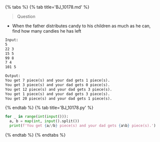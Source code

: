 {% tabs %}
{% tab title='BJ_10178.md' %}

> Question

* When the father distributes candy to his children as much as he can, find how many candies he has left

```txt
Input:
5
22 3
15 5
99 8
7 4
101 5

Output:
You get 7 piece(s) and your dad gets 1 piece(s).
You get 3 piece(s) and your dad gets 0 piece(s).
You get 12 piece(s) and your dad gets 3 piece(s).
You get 1 piece(s) and your dad gets 3 piece(s).
You get 20 piece(s) and your dad gets 1 piece(s).
```

{% endtab %}
{% tab title='BJ_10178.py' %}

```py
for _ in range(int(input())):
  a, b = map(int, input().split())
  print(f'You get {a//b} piece(s) and your dad gets {a%b} piece(s).')
```

{% endtab %}
{% endtabs %}
